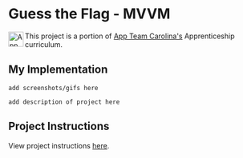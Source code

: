 # Guess the Flag - MVVM

<img src="https://raw.githubusercontent.com/appteamcarolina/apprentice-projects-s22/352fd1d9154756965025ac34e5048ae89a944493/assets/appteam-sp22-transparent-logo.png" width="30px" align="left" alt="App Team Carolina Logo">

This project is a portion of <a href="https://appteamcarolina.com">App Team Carolina's</a> Apprenticeship curriculum.

## My Implementation
```
add screenshots/gifs here
```
```
add description of project here
```

## Project Instructions
View project instructions [here](./instructions.md).
